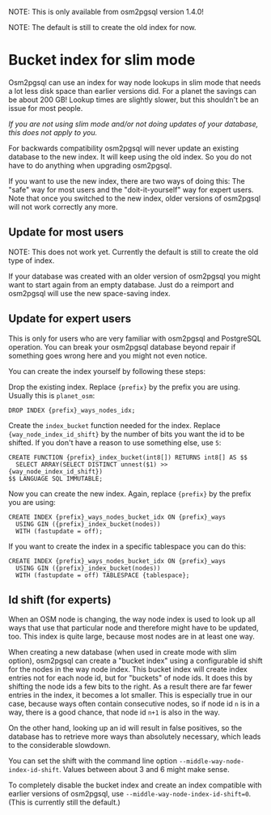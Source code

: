 
NOTE: This is only available from osm2pgsql version 1.4.0!

NOTE: The default is still to create the old index for now.

# Bucket index for slim mode

Osm2pgsql can use an index for way node lookups in slim mode that needs a lot
less disk space than earlier versions did. For a planet the savings can be
about 200 GB! Lookup times are slightly slower, but this shouldn't be an issue
for most people.

*If you are not using slim mode and/or not doing updates of your database, this
does not apply to you.*

For backwards compatibility osm2pgsql will never update an existing database
to the new index. It will keep using the old index. So you do not have to do
anything when upgrading osm2pgsql.

If you want to use the new index, there are two ways of doing this: The "safe"
way for most users and the "doit-it-yourself" way for expert users. Note that
once you switched to the new index, older versions of osm2pgsql will not work
correctly any more.

## Update for most users

NOTE: This does not work yet. Currently the default is still to create the
old type of index.

If your database was created with an older version of osm2pgsql you might want
to start again from an empty database. Just do a reimport and osm2pgsql will
use the new space-saving index.

## Update for expert users

This is only for users who are very familiar with osm2pgsql and PostgreSQL
operation. You can break your osm2pgsql database beyond repair if something
goes wrong here and you might not even notice.

You can create the index yourself by following these steps:

Drop the existing index. Replace `{prefix}` by the prefix you are using.
Usually this is `planet_osm`:

```
DROP INDEX {prefix}_ways_nodes_idx;
```

Create the `index_bucket` function needed for the index. Replace
`{way_node_index_id_shift}` by the number of bits you want the id to be
shifted. If you don't have a reason to use something else, use `5`:

```
CREATE FUNCTION {prefix}_index_bucket(int8[]) RETURNS int8[] AS $$
  SELECT ARRAY(SELECT DISTINCT unnest($1) >> {way_node_index_id_shift})
$$ LANGUAGE SQL IMMUTABLE;
```

Now you can create the new index. Again, replace `{prefix}` by the prefix
you are using:

```
CREATE INDEX {prefix}_ways_nodes_bucket_idx ON {prefix}_ways
  USING GIN ({prefix}_index_bucket(nodes))
  WITH (fastupdate = off);
```

If you want to create the index in a specific tablespace you can do this:

```
CREATE INDEX {prefix}_ways_nodes_bucket_idx ON {prefix}_ways
  USING GIN ({prefix}_index_bucket(nodes))
  WITH (fastupdate = off) TABLESPACE {tablespace};
```

## Id shift (for experts)

When an OSM node is changing, the way node index is used to look up all ways
that use that particular node and therefore might have to be updated, too.
This index is quite large, because most nodes are in at least one way.

When creating a new database (when used in create mode with slim option),
osm2pgsql can create a "bucket index" using a configurable id shift for the
nodes in the way node index. This bucket index will create index entries not
for each node id, but for "buckets" of node ids. It does this by shifting the
node ids a few bits to the right. As a result there are far fewer entries
in the index, it becomes a lot smaller. This is especially true in our case,
because ways often contain consecutive nodes, so if node id `n` is in a way,
there is a good chance, that node id `n+1` is also in the way.

On the other hand, looking up an id will result in false positives, so the
database has to retrieve more ways than absolutely necessary, which leads to
the considerable slowdown.

You can set the shift with the command line option
`--middle-way-node-index-id-shift`. Values between about 3 and 6 might make
sense.

To completely disable the bucket index and create an index compatible with
earlier versions of osm2pgsql, use `--middle-way-node-index-id-shift=0`.
(This is currently still the default.)

